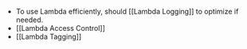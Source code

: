 - To use Lambda efficiently, should [[Lambda Logging]] to optimize if needed.
- [[Lambda Access Control]]
- [[Lambda Tagging]]